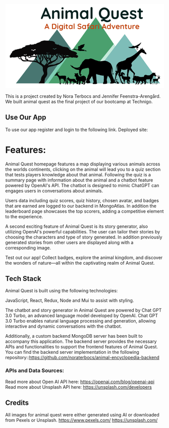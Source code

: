 ![Animal Quest Logo](/src/assets/encylogo4.png)

This is a project created by Nora Terbocs and Jennifer Feenstra-Arengård. We built animal quest as the final project of our bootcamp at Technigo. 

## Use Our App
To use our app register and login to the following link.
Deployed site:

# Features: 
 Animal Quest homepage features a map displaying various animals across the worlds continents, clicking on the animal will lead you to a quiz section that tests players knowledge about that animal. Following the quiz is a summary page with information about the animal and a chatbot feature powered by OpenAI's API. The chatbot is designed to mimic ChatGPT can engages users in conversations about animals.
 
Users data including quiz scores, quiz history, chosen avatar, and badges that are earned are logged to our backend in MongoAtlas. In addition the leaderboard page showcases the top scorers, adding a competitive element to the experience. 

A second exciting feature of Animal Quest is its story generator, also utilizing OpenAI's powerful capabilities. The user can tailor their stories by choosing the characters and type of story generated. In addition previously generated stories from other users are displayed along with a corresponding image. 
  
 Test out our app! Collect badges, explore the animal kingdom, and discover the wonders of nature—all within the captivating realm of Animal Quest.

## Tech Stack
Animal Quest is built using the following technologies:

JavaScript, React, Redux, Node and Mui to assist with styling. 

The chatbot and story generator in Animal Quest are powered by Chat GPT 3.0 Turbo, an advanced language model developed by OpenAI. Chat GPT 3.0 Turbo enables natural language processing and generation, allowing interactive and dynamic conversations with the chatbot.

Additionally, a custom backend MongoDB server has been built to accompany this application. The backend server provides the necessary APIs and functionalities to support the frontend features of Animal Quest. You can find the backend server implementation in the following repository::https://github.com/noraterbocs/animal-encyclopedia-backend


### APIs and Data Sources:
Read more about Open AI API here: https://openai.com/blog/openai-api                                        
Read more about Unsplash API here: https://unsplash.com/developers


## Credits
All images for animal quest were either generated using AI or downloaded from Pexels or Unsplash. 
https://www.pexels.com/
https://unsplash.com/


